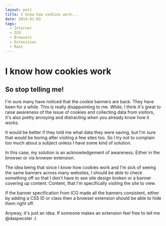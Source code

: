 ```yaml
---
layout: post
title: I know how cookies work...
date: 2014-01-03
tags: 
  - Internet
  - ICO
  - Browsers
  - Extensions
  - Rant
---
```


I know how cookies work
=======================
So stop telling me!
-------------------

I'm sure many have noticed that the cookie banners are back. They have been for a while.
This is really disappointing to me. While, I think it's great to raise awareness of the issue of
cookies and collecting data from visitors, it's also pretty annoying and distracting when you already know how it works.

It would be better if they told me what data they were saving, but I'm sure that would be boring after visiting a few sites too.
So I try not to complain too much about a subject unless I have some kind of solution.

In this case, my solution is an acknowledgement of awareness. Either in the browser or via browser extension.

The idea being that since I know how cookies work and I'm sick of seeing the same banners across many websites, I should be able 
to check something off so that I don't have to see site design broken or a banner covering up content. Content, that I'm
specifically visiting the site to view.

If the banner specification from ICO made all the banners consistent, either by adding a CSS ID or class then a browser
extension should be able to hide them right off.

Anyway, it's just an idea. If someone makes an extension feel free to tell me @daspecster :)
